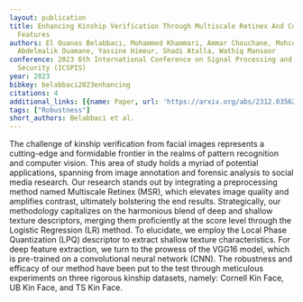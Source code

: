 ```yaml
---
layout: publication
title: Enhancing Kinship Verification Through Multiscale Retinex And Combined Deep-shallow
  Features
authors: El Ouanas Belabbaci, Mohammed Khammari, Ammar Chouchane, Mohcene Bessaoudi,
  Abdelmalik Ouamane, Yassine Himeur, Shadi Atalla, Wathiq Mansoor
conference: 2023 6th International Conference on Signal Processing and Information
  Security (ICSPIS)
year: 2023
bibkey: belabbaci2023enhancing
citations: 4
additional_links: [{name: Paper, url: 'https://arxiv.org/abs/2312.03562'}]
tags: ["Robustness"]
short_authors: Belabbaci et al.
---
```

The challenge of kinship verification from facial images represents a
cutting-edge and formidable frontier in the realms of pattern recognition and
computer vision. This area of study holds a myriad of potential applications,
spanning from image annotation and forensic analysis to social media research.
Our research stands out by integrating a preprocessing method named Multiscale
Retinex (MSR), which elevates image quality and amplifies contrast, ultimately
bolstering the end results. Strategically, our methodology capitalizes on the
harmonious blend of deep and shallow texture descriptors, merging them
proficiently at the score level through the Logistic Regression (LR) method. To
elucidate, we employ the Local Phase Quantization (LPQ) descriptor to extract
shallow texture characteristics. For deep feature extraction, we turn to the
prowess of the VGG16 model, which is pre-trained on a convolutional neural
network (CNN). The robustness and efficacy of our method have been put to the
test through meticulous experiments on three rigorous kinship datasets, namely:
Cornell Kin Face, UB Kin Face, and TS Kin Face.